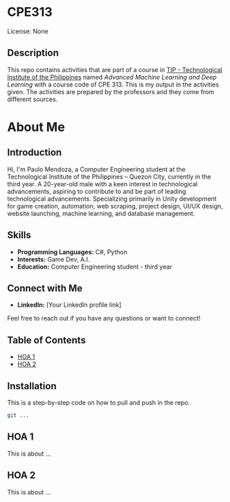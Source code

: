 # CPE313 

License: None

## Description

This repo contains activities that are part of a course in [TIP - Technological Institute of the Philippines](https://www.tip.edu.ph/) named *Advanced Machine Learning and Deep Learning* with a course code of CPE 313. This is my output in the activities given. The activities are prepared by the professors and they come from different sources.

# About Me

## Introduction

Hi, I'm Paulo Mendoza, a Computer Engineering student at the Technological Institute of the Philippines – Quezon City, currently in the third year. A 20-year-old male with a keen interest in technological advancements, aspiring to contribute to and be part of leading technological advancements. Specializing primarily in Unity development for game creation, automation, web scraping, project design, UI/UX design, website launching, machine learning, and database management.

## Skills

- **Programming Languages:** C#, Python
- **Interests:** Game Dev, A.I.
- **Education:** Computer Engineering student - third year

## Connect with Me

- **LinkedIn:** [Your LinkedIn profile link]

Feel free to reach out if you have any questions or want to connect!

## Table of Contents

- [HOA 1](#HOA-1)
- [HOA 2](#HOA-2)


## Installation

This is a step-by-step code on how to pull and push in the repo.

```bash
git ...

```

## HOA 1
This is about ...

## HOA 2
This is about ...


